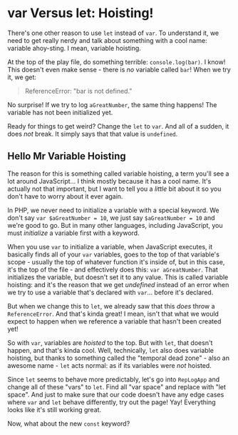 # var Versus let: Hoisting!

There's one other reason to use `let` instead of `var`. To understand it, we need
to get really nerdy and talk about something with a cool name: variable ahoy-sting.
I mean, variable hoisting.

At the top of the play file, do something terrible: `console.log(bar)`. I know!
This doesn't even make sense - there is *no* variable called `bar`! When we try it,
we get:

> ReferenceError: "bar is not defined."

No surprise! If we try to log `aGreatNumber`, the same thing happens! The variable
has not been initialized yet.

Ready for things to get weird? Change the `let` to `var`. And all of a sudden, it
does *not* break. It simply says that that value is `undefined`.

## Hello Mr Variable Hoisting

The reason for this is something called variable hoisting, a term you'll see a lot
around JavaScript... I think mostly because it has a cool name. It's actually not
that important, but I want to tell you a *little* bit about it so you don't have
to worry about it ever again.

In PHP, we never need to initialize a variable with a special keyword. We don't say
`var $aGreatNumber = 10`, we just say `$aGreatNumber = 10` and we're good to go. But
in many other languages, including JavaScript, you must *initialize* a variable first
with a keyword.

When you use `var` to initialize a variable, when JavaScript executes, it basically
finds all of your `var` variables, goes to the top of that variable's scope - usually
the top of whatever function it's inside of, but in this case, it's the top of the
file - and effectively does this: `var aGreatNumber`. That initializes the variable,
but doesn't set it to any value. This is called variable hoisting: and it's the reason
that we get *undefined* instead of an error when we try to use a variable that's
declared with `var`... before it's declared.

But when we change this to `let`, we already saw that this *does* throw a `ReferenceError`.
And that's kinda great! I mean, isn't that what we would expect to happen when we
reference a variable that hasn't been created yet!

So with `var`, variables are *hoisted* to the top. But with `let`, that doesn't
happen, and that's kinda cool. Well, technically, `let` also does variable hoisting,
but thanks to something called the "temporal dead zone" - also an awesome name -
`let` acts normal: as if its variables were *not* hoisted.

Since `let` seems to behave more predictably, let's go into `RepLogApp` and change
all of these "vars" to `let`. Find all "var space" and replace with "let space".
And just to make sure that our code doesn't have any edge cases where `var` and `let`
behave differently, try out the page! Yay! Everything looks like it's still working
great.

Now, what about the new `const` keyword?
